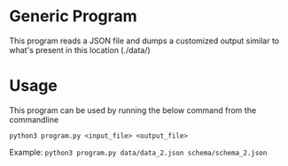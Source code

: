 # Generic Program

This program reads a JSON file and dumps a customized output similar to what's present in this location (./data/)

# Usage
This program can be used by running the below command from the commandline

`python3 program.py <input_file> <output_file>`

Example:
`python3 program.py data/data_2.json schema/schema_2.json`
